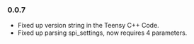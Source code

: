 ### 0.0.7

* Fixed up version string in the Teensy C++ Code.
* Fixed up parsing spi_settings, now requires 4 parameters.

